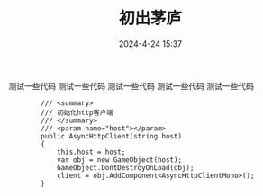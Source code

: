 ﻿---
title: '初出茅庐'
date: 2024-4-24 15:37
description : 'code test detail'
cover: /img/three.jpg
---

测试一些代码
测试一些代码
测试一些代码
测试一些代码
测试一些代码


````CSHARP
        /// <summary>
        /// 初始化http客户端
        /// </summary>
        /// <param name="host"></param>
        public AsyncHttpClient(string host)
        {
            this.host = host;
            var obj = new GameObject(host);
            GameObject.DontDestroyOnLoad(obj);
            client = obj.AddComponent<AsyncHttpClientMono>();
        }
````